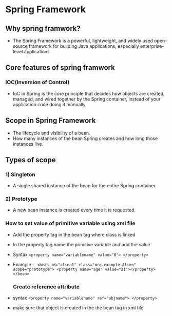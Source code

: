 # Spring Framework

## Why spring framwork?
- The Spring Framework is a powerful, lightweight, and widely used open-source framework for building Java applications, especially enterprise-level applications

## Core features of spring framwork

### IOC(Inversion of Control)
- IoC in Spring is the core principle that decides how objects are created, managed, and wired together by the Spring container, instead of your application code doing it manually.


## Scope in Spring Framework
- The lifecycle and visibility of a bean.
- How many instances of the bean Spring creates and how long those instances live.

## Types of scope

### 1) Singleton
- A single shared instance of the bean for the entire Spring container.

### 2) Prototype
- A new bean instance is created every time it is requested.


### How to set value of primitive variable using xml file
- Add the property tag in the bean tag where class is linked
- In the property tag name the primitive variable and add the value
- Syntax ` <property name="variablename" value="0"> </property> `
- Example :
    ``  <bean id="alien1" class="org.example.Alien" scope="prototype">
        <property name="age" value="21"></property>
    </bean> ``

  ### Create reference attribute
 - syntax ` <property name="variablename" ref="objname"> </property> `
 - make sure that object is created in the the bean tag in xml file
   
